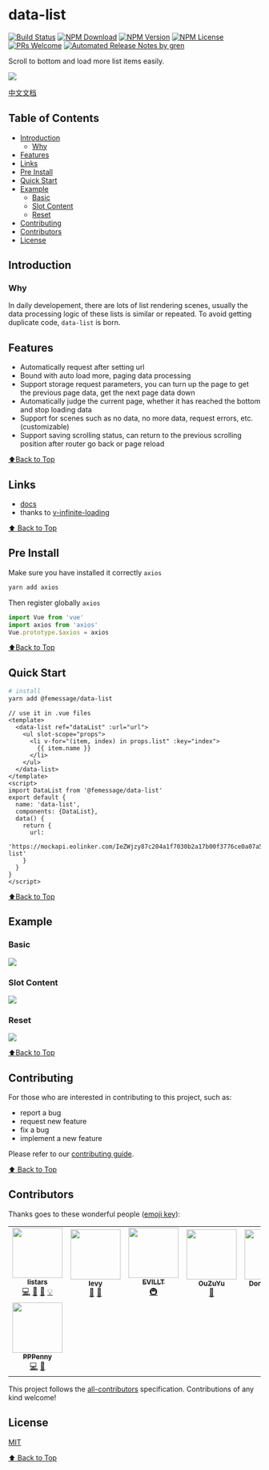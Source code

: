 # data-list

[![Build Status](https://badgen.net/travis/FEMessage/data-list/master)](https://travis-ci.com/FEMessage/data-list)
[![NPM Download](https://badgen.net/npm/dm/@femessage/data-list)](https://www.npmjs.com/package/@femessage/data-list)
[![NPM Version](https://badgen.net/npm/v/@femessage/data-list)](https://www.npmjs.com/package/@femessage/data-list)
[![NPM License](https://badgen.net/npm/license/@femessage/data-list)](https://github.com/FEMessage/data-list/blob/master/LICENSE)
[![PRs Welcome](https://img.shields.io/badge/PRs-welcome-brightgreen.svg)](https://github.com/FEMessage/data-list/pulls)
[![Automated Release Notes by gren](https://img.shields.io/badge/%F0%9F%A4%96-release%20notes-00B2EE.svg)](https://github-tools.github.io/github-release-notes/)

Scroll to bottom and load more list items easily.

![](https://i.loli.net/2019/11/15/H2uRgN8fsp4YDkW.gif)

[中文文档](./README-zh.md)

## Table of Contents

- [Introduction](#introduction)
  - [Why](#why)
- [Features](#features)
- [Links](#links)
- [Pre Install](#pre-install)
- [Quick Start](#quick-start)
- [Example](#example)
  - [Basic](#basic)
  - [Slot Content](#slot-content)
  - [Reset](#reset)
- [Contributing](#contributing)
- [Contributors](#contributors)
- [License](#license)

## Introduction

### Why

In daily developement, there are lots of list rendering scenes, usually the data processing logic of these lists is similar or repeated. To avoid getting duplicate code, `data-list` is born.

## Features

- Automatically request after setting url
- Bound with auto load more, paging data processing
- Support storage request parameters, you can turn up the page to get the previous page data, get the next page data down
- Automatically judge the current page, whether it has reached the bottom and stop loading data
- Support for scenes such as no data, no more data, request errors, etc. (customizable)
- Support saving scrolling status, can return to the previous scrolling position after router go back or page reload

[⬆Back to Top](#table-of-contents)

## Links

- [docs](https://FEMessage.github.io/data-list/)
- thanks to [v-infinite-loading](https://peachscript.github.io/vue-infinite-loading/)

[⬆ Back to Top](#table-of-contents)

## Pre Install

Make sure you have installed it correctly `axios`

```bash
yarn add axios
```

Then register globally `axios`

```javascript
import Vue from 'vue'
import axios from 'axios'
Vue.prototype.$axios = axios
```

[⬆Back to Top](#table-of-contents)

## Quick Start

```sh
# install
yarn add @femessage/data-list
```

```vue
// use it in .vue files
<template>
  <data-list ref="dataList" :url="url">
    <ul slot-scope="props">
      <li v-for="(item, index) in props.list" :key="index">
        {{ item.name }}
      </li>
    </ul>
  </data-list>
</template>
<script>
import DataList from '@femessage/data-list'
export default {
  name: 'data-list',
  components: {DataList},
  data() {
    return {
      url:
        'https://mockapi.eolinker.com/IeZWjzy87c204a1f7030b2a17b00f3776ce0a07a5030a1b/data-list'
    }
  }
}
</script>
```

[⬆Back to Top](#table-of-contents)

## Example

### Basic

![](https://i.loli.net/2019/11/15/etjM5F3Z2uhk8J6.gif)

### Slot Content

![](https://i.loli.net/2019/11/15/7t5wiNqugCe4ohW.gif)

### Reset

![](https://i.loli.net/2019/11/15/w3mnFU6oXBpLsI8.gif)

[⬆Back to Top](#table-of-contents)

## Contributing

For those who are interested in contributing to this project, such as:

- report a bug
- request new feature
- fix a bug
- implement a new feature

Please refer to our [contributing guide](https://github.com/FEMessage/.github/blob/master/CONTRIBUTING.md).

[⬆ Back to Top](#table-of-contents)

## Contributors

Thanks goes to these wonderful people ([emoji key](https://allcontributors.org/docs/en/emoji-key)):

<!-- ALL-CONTRIBUTORS-LIST:START - Do not remove or modify this section -->
<!-- prettier-ignore-start -->
<!-- markdownlint-disable -->
<table>
  <tr>
    <td align="center"><a href="https://github.com/listars"><img src="https://avatars2.githubusercontent.com/u/20613509?v=4" width="100px;" alt=""/><br /><sub><b>listars</b></sub></a><br /><a href="https://github.com/FEMessage/data-list/commits?author=listars" title="Code">💻</a> <a href="https://github.com/FEMessage/data-list/issues?q=author%3Alistars" title="Bug reports">🐛</a> <a href="https://github.com/FEMessage/data-list/commits?author=listars" title="Documentation">📖</a> <a href="#example-listars" title="Examples">💡</a></td>
    <td align="center"><a href="http://levy.work"><img src="https://avatars3.githubusercontent.com/u/9384365?v=4" width="100px;" alt=""/><br /><sub><b>levy</b></sub></a><br /><a href="https://github.com/FEMessage/data-list/pulls?q=is%3Apr+reviewed-by%3Alevy9527" title="Reviewed Pull Requests">👀</a> <a href="#ideas-levy9527" title="Ideas, Planning, & Feedback">🤔</a></td>
    <td align="center"><a href="https://evila.me"><img src="https://avatars3.githubusercontent.com/u/19513289?v=4" width="100px;" alt=""/><br /><sub><b>EVILLT</b></sub></a><br /><a href="#infra-evillt" title="Infrastructure (Hosting, Build-Tools, etc)">🚇</a></td>
    <td align="center"><a href="http://67.216.223.155/resume/"><img src="https://avatars3.githubusercontent.com/u/26338853?v=4" width="100px;" alt=""/><br /><sub><b>OuZuYu</b></sub></a><br /><a href="https://github.com/FEMessage/data-list/issues?q=author%3AOuZuYu" title="Bug reports">🐛</a></td>
    <td align="center"><a href="https://donaldshen.github.io/portfolio"><img src="https://avatars3.githubusercontent.com/u/19591950?v=4" width="100px;" alt=""/><br /><sub><b>Donald Shen</b></sub></a><br /><a href="https://github.com/FEMessage/data-list/issues?q=author%3Adonaldshen" title="Bug reports">🐛</a> <a href="#question-donaldshen" title="Answering Questions">💬</a></td>
    <td align="center"><a href="https://github.com/zcqno1"><img src="https://avatars0.githubusercontent.com/u/11766057?v=4" width="100px;" alt=""/><br /><sub><b>Sponge</b></sub></a><br /><a href="https://github.com/FEMessage/data-list/issues?q=author%3Azcqno1" title="Bug reports">🐛</a></td>
    <td align="center"><a href="https://github.com/lianghx-319"><img src="https://avatars2.githubusercontent.com/u/27187946?v=4" width="100px;" alt=""/><br /><sub><b>Han</b></sub></a><br /><a href="https://github.com/FEMessage/data-list/commits?author=lianghx-319" title="Documentation">📖</a></td>
  </tr>
  <tr>
    <td align="center"><a href="https://github.com/PPPenny"><img src="https://avatars3.githubusercontent.com/u/20984729?v=4" width="100px;" alt=""/><br /><sub><b>PPPenny</b></sub></a><br /><a href="https://github.com/FEMessage/data-list/commits?author=PPPenny" title="Code">💻</a> <a href="https://github.com/FEMessage/data-list/commits?author=PPPenny" title="Documentation">📖</a></td>
  </tr>
</table>

<!-- markdownlint-enable -->
<!-- prettier-ignore-end -->
<!-- ALL-CONTRIBUTORS-LIST:END -->

This project follows the [all-contributors](https://github.com/all-contributors/all-contributors) specification. Contributions of any kind welcome!

## License

[MIT](./LICENSE)

[⬆ Back to Top](#table-of-contents)

